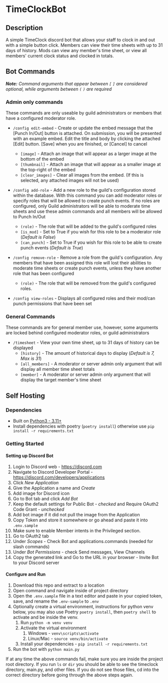# TimeClockBot 

## Description

A simple TimeClock discord bot that allows your staff to clock in and out with a simple button click.
Members can view their time sheets with up to 31 days of history.  Mods can view any member's time sheet, or view all members' current clock status and clocked in totals.


## Bot Commands
***Note:** Command arguments that appear between `[` `]` are considered optional, while arguments between `(` `)` are required*
&nbsp;
### Admin only commands
These commands are only useable by guild administrators or members that have a configured moderator role.
&nbsp;
- `/config edit-embed` - Create or update the embed message that the [Punch In/Out] button is attached.  On submission, you will be presented with an example embed. Edit the title and body by clicking the attached [Edit] button. [Save] when you are finished, or [Cancel] to cancel

    - `[image]` - Attach an image that will appear as a larger image at the bottom of the embed
    - `[thumbnail]` - Attach an image that will appear as a smaller image at the top-right of the embed
    - `[clear_images]` - Clear all images from the embed.  (If this is selected, any attached images will not be used)

- `/config add-role` - Add a new role to the guild's configuration stored within the database. With this command you can add moderator roles or specify roles that will be allowed to create punch events.  If no roles are configured, only Guild administrators will be able to moderate time sheets and use these admin commands and all members will be allowed to Punch In/Out
    - `(role)` - The role that will be added to the guild's configured roles
    - `[is_mod]` - Set to True if you wish for this role to be a moderator role (*Default is False*)
    - `[can_punch]` - Set to True if you wish for this role to be able to create punch events (*Default is True*)

- `/config remove-role` - Remove a role from the guild's configuration.  Any members that have been assigned this role will lost their abilities to moderate time sheets or create punch events, unless they have another role that has been configured
    - `(role)` - The role that will be removed from the guild's configured roles.

- `/config view-roles` - Displays all configured roles and their mod/can punch permissions that have been set


### General Commands
These commands are for general member use, however, some arguments are locked behind configured moderator roles, or guild administrators

- `/timesheet` - View your own time sheet, up to 31 days of history can be displayed
    - `[history]` - The amount of historical days to display (*Default is 7, Max is 31*)
    - `[all_members]` - A moderator or server admin only argument that will display all member time sheet totals
    - `[member]` - A moderator or server admin only argument that will display the target member's time sheet


## Self Hosting

### Dependencies

* Built on [Python3 - 3.11+](https://www.python.org/downloads/)
* Install dependencies with poetry (`poetry install`) otherwise use `pip install -r requirements.txt` 

### Getting Started

#### Setting up Discord Bot
1. Login to Discord web - https://discord.com
2. Navigate to Discord Developer Portal - https://discord.com/developers/applications
3. Click *New Application*
4. Give the Application a name and *Create*
5. Add image for Discord icon 
6. Go to Bot tab and click *Add Bot*
7. Keep the default settings for Public Bot - *checked* and Require OAuth2 Code Grant - *unchecked*
8. Add bot image if it did not pull the image from the Application
9. Copy Token and store it somewhere or go ahead and paste it into `.env.sample`
10. Make sure to enable Member intents in the Privileged section.
11. Go to OAuth2 tab
12. Under *Scopes* - Check Bot and applications.commands (needed for slash commands)
13. Under *Bot Permissions* - check Send messages, View Channels
14. Copy the generated link and Go to the URL in your browser - Invite Bot to your Discord server


#### Configure and Run
1. Download this repo and extract to a location
2. Open command and navigate inside of project directory
3. Open the `.env.sample` file in a text editor and paste in your copied token, save, and rename the `.env-sample` to `.env`
4. Optionally create a virtual environment, instructions for python venv below, you may also use Poetry `poetry install`, then `poetry shell` to activate and be inside the venv.
    1. Run `python -m venv venv`
    2. Activate the virtual environment
        1. Windows - `venv\scripts\activate`   
        2. Linux/Mac - `source venv/bin/activate`
    3. Install your dependencies - `pip install -r requirements.txt`
8. Run the bot with `python main.py`

If at any time the above commands fail, make sure you are inside the project root directory.  If you run `ls` or `dir` you should be able to see the timeclock directory, main.py, and other files.
If you do not see those files, cd into the correct directory before going through the above steps again.

